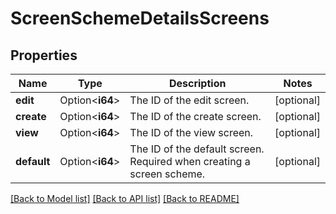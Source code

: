 # ScreenSchemeDetailsScreens

## Properties

Name | Type | Description | Notes
------------ | ------------- | ------------- | -------------
**edit** | Option<**i64**> | The ID of the edit screen. | [optional]
**create** | Option<**i64**> | The ID of the create screen. | [optional]
**view** | Option<**i64**> | The ID of the view screen. | [optional]
**default** | Option<**i64**> | The ID of the default screen. Required when creating a screen scheme. | [optional]

[[Back to Model list]](../README.md#documentation-for-models) [[Back to API list]](../README.md#documentation-for-api-endpoints) [[Back to README]](../README.md)


